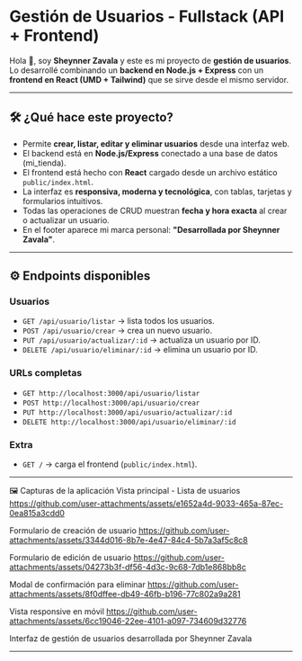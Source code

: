 # Gestión de Usuarios - Fullstack (API + Frontend)

Hola 👋, soy **Sheynner Zavala** y este es mi proyecto de **gestión de usuarios**.  
Lo desarrollé combinando un **backend en Node.js + Express** con un **frontend en React (UMD + Tailwind)** que se sirve desde el mismo servidor.

---

## 🛠️ ¿Qué hace este proyecto?

- Permite **crear, listar, editar y eliminar usuarios** desde una interfaz web.
- El backend está en **Node.js/Express** conectado a una base de datos (mi_tienda).
- El frontend está hecho con **React** cargado desde un archivo estático `public/index.html`.
- La interfaz es **responsiva, moderna y tecnológica**, con tablas, tarjetas y formularios intuitivos.
- Todas las operaciones de CRUD muestran **fecha y hora exacta** al crear o actualizar un usuario.
- En el footer aparece mi marca personal: **"Desarrollada por Sheynner Zavala"**.

---


## ⚙️ Endpoints disponibles

### Usuarios
- `GET /api/usuario/listar` → lista todos los usuarios.
- `POST /api/usuario/crear` → crea un nuevo usuario.
- `PUT /api/usuario/actualizar/:id` → actualiza un usuario por ID.
- `DELETE /api/usuario/eliminar/:id` → elimina un usuario por ID.

### URLs completas
- `GET http://localhost:3000/api/usuario/listar`
- `POST http://localhost:3000/api/usuario/crear`
- `PUT http://localhost:3000/api/usuario/actualizar/:id`
- `DELETE http://localhost:3000/api/usuario/eliminar/:id`

### Extra
- `GET /` → carga el frontend (`public/index.html`).

---

🖼️ Capturas de la aplicación
Vista principal - Lista de usuarios
https://github.com/user-attachments/assets/e1652a4d-9033-465a-87ec-0ea815a3cdd0

Formulario de creación de usuario
https://github.com/user-attachments/assets/3344d016-8b7e-4e47-84c4-5b7a3af5c8c8

Formulario de edición de usuario
https://github.com/user-attachments/assets/04273b3f-df56-4d3c-9c68-7db1e868bb8c

Modal de confirmación para eliminar
https://github.com/user-attachments/assets/8f0dffee-db49-46fb-b196-77c802a9a281

Vista responsive en móvil
https://github.com/user-attachments/assets/6cc19046-22ee-4101-a097-734609d32776

Interfaz de gestión de usuarios desarrollada por Sheynner Zavala


---


